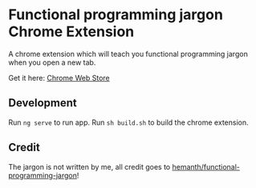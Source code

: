 # Functional programming jargon Chrome Extension
A chrome extension which will teach you functional programming jargon when you open a new tab.

Get it here: [Chrome Web Store](https://chrome.google.com/webstore/category/extensions)

## Development
Run `ng serve` to run app. Run `sh build.sh` to build the chrome extension.

## Credit
The jargon is not written by me, all credit goes to [hemanth/functional-programming-jargon](https://github.com/hemanth/functional-programming-jargon)!

